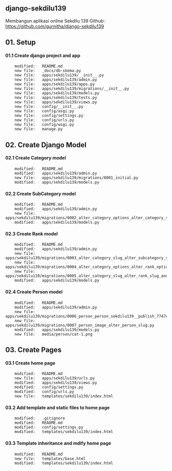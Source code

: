 ## django-sekdilu139
Membangun aplikasi online Sekdilu 139
Github: https://github.com/gurnitha/django-sekdilu139


## 01. Setup

#### 01.1 Create django project and app

        modified:   README.md
        new file:   _docs/db-skema.py
        new file:   apps/sekdilu139/__init__.py
        new file:   apps/sekdilu139/admin.py
        new file:   apps/sekdilu139/apps.py
        new file:   apps/sekdilu139/migrations/__init__.py
        new file:   apps/sekdilu139/models.py
        new file:   apps/sekdilu139/tests.py
        new file:   apps/sekdilu139/views.py
        new file:   config/__init__.py
        new file:   config/asgi.py
        new file:   config/settings.py
        new file:   config/urls.py
        new file:   config/wsgi.py
        new file:   manage.py


## 02. Create Django Model

#### 02.1 Create Category model

        modified:   README.md
        modified:   apps/sekdilu139/admin.py
        new file:   apps/sekdilu139/migrations/0001_initial.py
        modified:   apps/sekdilu139/models.py

#### 02.2 Create SubCategory model

        modified:   README.md
        modified:   apps/sekdilu139/admin.py
        new file:   apps/sekdilu139/migrations/0002_alter_category_options_alter_category_slug_and_more.py
        modified:   apps/sekdilu139/models.py

#### 02.3 Create Rank model

        modified:   README.md
        modified:   apps/sekdilu139/admin.py
        new file:   apps/sekdilu139/migrations/0003_alter_category_slug_alter_subcategory_slug_rank.py
        new file:   apps/sekdilu139/migrations/0004_alter_category_options_alter_rank_options_and_more.py
        new file:   apps/sekdilu139/migrations/0005_alter_category_slug_alter_rank_slug_and_more.py
        modified:   apps/sekdilu139/models.py

#### 02.4 Create Person model

        modified:   README.md
        modified:   apps/sekdilu139/admin.py
        new file:   apps/sekdilu139/migrations/0006_person_person_sekdilu139__publish_7747e8_idx.py
        new file:   apps/sekdilu139/migrations/0007_person_image_alter_person_slug.py
        modified:   apps/sekdilu139/models.py
        new file:   media/person/cat-1.png


## 03. Create Pages

#### 03.1 Create home page

        modified:   README.md
        new file:   apps/sekdilu139/urls.py
        modified:   apps/sekdilu139/views.py
        modified:   config/settings.py
        modified:   config/urls.py
        new file:   templates/sekdilu139/index.html

#### 03.2 Add template and static files to home page

        modified:   .gitignore
        modified:   README.md
        modified:   config/settings.py
        modified:   templates/sekdilu139/index.html

#### 03.3 Template inheritance and mdify home page

        modified:   README.md
        new file:   templates/base.html
        modified:   templates/sekdilu139/index.html